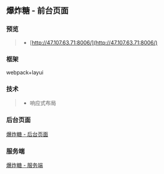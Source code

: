 ## 爆炸糖 - 前台页面

### 预览
> * [http://47.107.63.71:8006/](http://47.107.63.71:8006/)

### 框架
webpack+layui

### 技术
> * 响应式布局

### 后台页面
[爆炸糖 - 后台页面](https://github.com/conghuahuadan/y-admin)

### 服务端
[爆炸糖 - 服务端](https://github.com/conghuahuadan/y-server)

